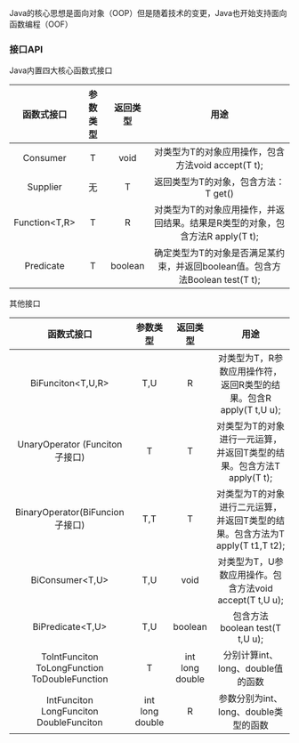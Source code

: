 Java的核心思想是面向对象（OOP）但是随着技术的变更，Java也开始支持面向函数编程（OOF）

### 接口API

Java内置四大核心函数式接口

|  函数式接口   | 参数类型 | 返回类型 |                             用途                             |
| :-----------: | :------: | :------: | :----------------------------------------------------------: |
|  Consumer<T>  |    T     |   void   |      对类型为T的对象应用操作，包含方法void accept(T t);      |
|  Supplier<T>  |    无    |    T     |             返回类型为T的对象，包含方法：T get()             |
| Function<T,R> |    T     |    R     | 对类型为T的对象应用操作，并返回结果。结果是R类型的对象，包含方法R apply(T t); |
| Predicate<T>  |    T     | boolean  | 确定类型为T的对象是否满足某约束，并返回boolean值。包含方法Boolean test(T t); |

其他接口

|                          函数式接口                          |         参数类型          |         返回类型          |                             用途                             |
| :----------------------------------------------------------: | :-----------------------: | :-----------------------: | :----------------------------------------------------------: |
|                      BiFunciton<T,U,R>                       |            T,U            |             R             | 对类型为T，R参数应用操作符，返回R类型的结果。包含R apply(T t,U u); |
|              UnaryOperator<T> (Funciton子接口)               |             T             |             T             | 对类型为T的对象进行一元运算，并返回T类型的结果。包含方法T apply(T t); |
|              BinaryOperator<T>(BiFuncion子接口)              |            T,T            |             T             | 对类型为T的对象进行二元运算，并返回T类型的结果。包含方法为T apply(T t1,T t2); |
|                       BiConsumer<T,U>                        |            T,U            |           void            |   对类型为T，U参数应用操作。包含方法void accept(T t,U u);    |
|                       BiPredicate<T,U>                       |            T,U            |          boolean          |                包含方法boolean test(T t,U u);                |
| ToIntFunciton<T><br />ToLongFunction<T><br />ToDoubleFunction |             T             | int<br />long<br />double |              分别计算int、long、double值的函数               |
|  IntFunciton<R><br />LongFunciton<R><br />DoubleFunciton<R>  | int<br />long<br />double |             R             |            参数分别为int、long、double类型的函数             |